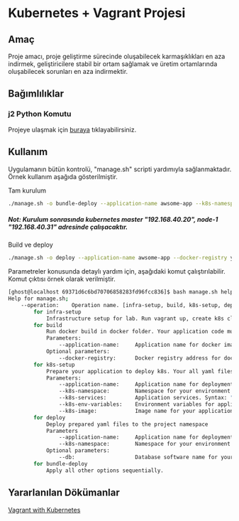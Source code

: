 # Kubernetes + Vagrant Projesi

## Amaç
Proje amacı, proje geliştirme sürecinde oluşabilecek karmaşıklıkları en aza indirmek, geliştiricilere stabil bir ortam sağlamak ve üretim ortamlarında oluşabilecek sorunları en aza indirmektir.

## Bağımlılıklar
### j2 Python Komutu
Projeye ulaşmak için [buraya](https://www.vagrantup.com/downloads.html) tıklayabilirsiniz.

## Kullanım
Uygulamanın bütün kontrolü, "manage.sh" scripti yardımıyla sağlanmaktadır. Örnek kullanım aşağıda gösterilmiştir.

Tam kurulum
```bash
./manage.sh -o bundle-deploy --application-name awsome-app --k8s-namespace awsome-app --k8s-services "tcp:3000:3000" --k8s-env-variables "MYSQL_SCHEMA:awsome-app" --k8s-image yigitbasalma/awsome-app --db mysql --docker-registry yigitbasalma
```

##### Not: Kurulum sonrasında kubernetes master "192.168.40.20", node-1 "192.168.40.31" adresinde çalışacaktır.

Build ve deploy
```bash
./manage.sh -o deploy --application-name awsome-app --docker-registry yigitbasalma --k8s-namespace awsome-app
```

Parametreler konusunda detaylı yardım için, aşağıdaki komut çalıştırılabilir. Komut çıktısı örnek olarak verilmiştir.
```bash
[ghost@localhost 69371d6c6bd70706858283fd96fcc836]$ bash manage.sh help
Help for manage.sh;
    --operation:    Operation name. [infra-setup, build, k8s-setup, deploy, bundle-deploy]
        for infra-setup
            Infrastructure setup for lab. Run vagrant up, create k8s cluster with 1 master 1 node, get k8s credential.
        for build
            Run docker build in docker folder. Your application code must be in docker/app folder.
            Parameters:
                --application-name:     Application name for docker image.
            Optional parameters:
                --docker-registry:      Docker registry address for docker pull command. You must be logged in to remote registry.
        for k8s-setup
            Prepare your application to deploy k8s. Your all yaml files belongs to your application prepare dynamically.
            Parameters:
                --application-name:     Application name for deployment.
                --k8s-namespace:        Namespace for your environment.
                --k8s-services:         Application services. Syntax: "protocol:port:target-port;..."
                --k8s-env-variables:    Environment variables for application container. Syntax: "key:value;..."
                --k8s-image:            Image name for your application container.
        for deploy
            Deploy prepared yaml files to the project namespace
            Parameters
                --application-name:     Application name for deployment.
                --k8s-namespace:        Namespace for your environment.
            Optional parameters:
                --db:                   Database software name for your application. [mysql]
        for bundle-deploy
            Apply all other options sequentially.
```

## Yararlanılan Dökümanlar
[Vagrant with Kubernetes](https://kubernetes.io/blog/2019/03/15/kubernetes-setup-using-ansible-and-vagrant)
